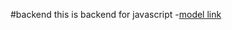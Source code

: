 #backend 
this is backend for javascript
-[model link](https://app.eraser.io/workspace/WQz21n36Y861YJWnZqwH?origin=share)
